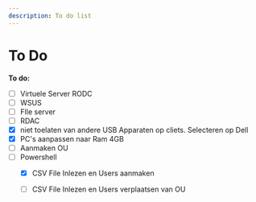 ```yaml
---
description: To do list
---
```


# To Do

**To do:**

* [ ] Virtuele Server RODC
* [ ] WSUS
* [ ] FIle server
* [ ] RDAC
* [x] niet toelaten van andere USB Apparaten op cliets. Selecteren op Dell
* [x] PC's aanpassen naar Ram 4GB
* [ ] Aanmaken OU
* [ ] Powershell
  * [x] CSV File Inlezen en Users aanmaken
  * [ ] CSV File Inlezen en Users verplaatsen van OU



